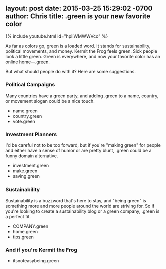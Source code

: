 layout: post
date: 2015-03-25 15:29:02 -0700
author: Chris
title: .green is your new favorite color
----

<!-- excerpt -->

{% include youtube.html id="hpiIWMWWVco" %}

As far as colors go, green is a loaded word. It stands for sustainability, political movements, and money. Kermit the Frog feels green. Sick people look a little green. Green is everywhere, and now your favorite color has an online home—[.green](https://iwantmyname.com/domains/dot-green). 

But what should people do with it? Here are some suggestions.

<!-- /excerpt -->

### Political Campaigns

Many countries have a green party, and adding .green to a name, country, or movement slogan could be a nice touch. 

+ name.green
+ country.green
+ vote.green

### Investment Planners

I'd be careful not to be too forward, but if you're "making green" for people and either have a sense of humor or are pretty blunt, .green could be a funny domain alternative.

+ investment.green
+ make.green
+ saving.green

### Sustainability

Sustainability is a buzzword that's here to stay, and "being green" is something more and more people around the world are striving for. So if you're looking to create a sustainability blog or a green company, .green is a perfect fit. 

+ COMPANY.green
+ home.green
+ tips.green

### And if you're Kermit the Frog

+ itsnoteasybeing.green 
